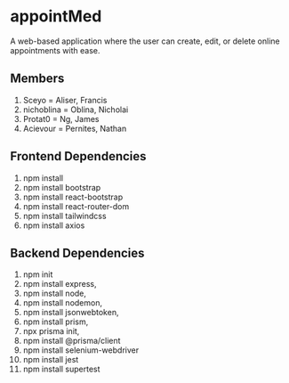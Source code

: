  # appointMed 
A web-based application where the user can create, edit, or delete online appointments with ease.

## Members
1. Sceyo = Aliser, Francis
2. nichoblina = Oblina, Nicholai
3. Protat0 = Ng, James
4. Acievour = Pernites, Nathan

## Frontend Dependencies
1. npm install
2. npm install bootstrap
3. npm install react-bootstrap
4. npm install react-router-dom
5. npm install tailwindcss
6. npm install axios

## Backend Dependencies
1. npm init 
2. npm install express, 
3. npm install node, 
4. npm install nodemon,
5. npm install jsonwebtoken, 
6. npm install prism, 
7. npx prisma init, 
8. npm install @prisma/client
9. npm install selenium-webdriver
10. npm install jest
11. npm install supertest

